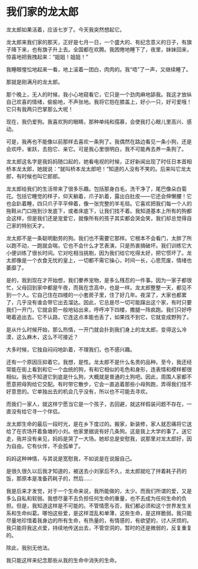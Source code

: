 # 我们家的龙太郎

龙太郎如果活着，应该七岁了。今天我突然想起它。 

龙太郎来我们家的那天，正好是七月一日，一个盛大的、有纪念意义的日子，有旗子降下来，也有旗子升上去。全国都在欢腾。我困倦地睡下了，夜里，妹妹回来，惊喜地把我拽起来：“姐姐！姐姐！” 

我睡眼惺忪地起来一看，地上滚着一团白，肉肉的。我“唔”了一声，又继续睡了。 

那就是刚满月的龙太郎。 

那个晚上，无人的时候，我小心地窥看它，它只是一个劲肉麻地舔我。我这才放纵自己欢喜的情绪，偷偷地，不声张地。我将它抱在膝盖上，好小一只，好可爱哦！它只有我两只巴掌那么大呢！ 

现在，我仍爱狗。我喜欢狗的眼睛，那种单纯和孺慕，会使我打心眼儿里高兴、感动。 

可是，我再也不能像以前那样去喜欢一条狗了。我偶然在路边看见一条小狗，还是会欢呼，雀跃，去抱它、亲它。可是我心里很明白，我不可能再去养一条狗了。 

龙太郎这名字是我妈妈随口起的，她看电视的时候，正好新闻出现了时任日本首相桥本龙太郎，她就说：“就叫桥本龙太郎吧！”知道的人没有不笑的。后来叫它龙太郎，有时候也叫它郎郎。 

龙太郎给我们的生活带来了很多乐趣。包括那身白毛，洗干净了，尾巴像朵白菊花。包括它睡觉的样子，仰天躺着，爪子趴着，露出白肚皮——它还会伸懒腰！它也会趴着睡，四只爪子平平伸着，像一张完整的羊毛毯。它喜欢把我们每一个人的拖鞋从门口拖到沙发底下，或者床底下，让我们找不着。我知道基本上所有的狗都会这样，但是我们还是宠爱它，就像所有的孩子其实都会哭会笑，我们却总觉得自己家的特别天才。 

龙太郎不是一条聪明勤劳的狗。我们也不需要它那样。它根本不会看门，太胖了所以跑不动，一跑就会喘，它也不会什么才艺表演，只是热衷搞破坏。我们训练它大小便训练了很长时间。它对吃相当挑剔，因为我们给它吃得太好，把它惯坏了。龙太郎像是一个衣食无忧的皇上，一切都不需它操心，时间一长，心思荒废，情绪也萎靡了。 

是的，我到现在才开始想，我们豢养宠物，是多么残忍的一件事。因为一家子都很忙，父母回到家中都是午夜，而我在念高中，也是一样。龙太郎整整一天，都见不到一个人。它自己住在四楼的一小套房子里，住了好几年。夜深了，大家也都累了，几乎没有谁会带它出去溜达。因此，它总是尽一切可能蹿出这个家，有时只要我们一开门，它就会箭一般地钻出来，呼呼冲下四楼，撒腿一阵疯跑。我们只好呼喝着追出去。它不认路，它连这点本能也丢了，如果找不到它，它就变成野狗了。 

是从什么时候开始，那么热情，一开门就会扑到我们身上的龙太郎，变得这么冷漠，这么麻木，这么不可接近？ 

大多时候，它独自闷闷地趴着，不理我们，也不感兴趣。 

还有一个原因压抑着它。我想，是性。龙太郎不是什么名贵的品种。至今，我还经常能在街上看到和它一个血统的狗，有和它相似的毛色和身形，连表情和模样都很相似。我也不知道它到底是什么狗，大概就是普通的土狗吧。因此，周围人家都不愿意把母狗给它交配。有时带它散步，它会一直追着那些小母狗跑，弄得我们怪不好意思的。它单独出去的机会几乎没有，所以也不可能去寻欢。 

而我们一家人，就这样宁愿当它是一个孩子，去回避，就这样假装问题不存在，一直没有给它寻一个伴侣。 

龙太郎生命的最后一段时光，是在乡下度过的。搬家，新装修，家人就忍痛将它送给了在农场开着鱼塘的小刘。他家里据说有好几条狗。这是我上大学的事了。送它走，我并没有亲见，妈妈是哭了一大场。她却总是安慰我，说那里对龙太郎好，因为自由。它有伙伴，不会孤单了。 

妈妈这种神情，与其说是宽慰我，不如说是在说服自己。 

是很久很久以后我才知道的，被送去小刘家后不久，龙太郎就吃了拌着耗子药的饭，那原本是准备药耗子的，然后…… 

我是后来才发觉，对于一个生命来说，我所能做的，太少。而我们所谓的爱，又是多么自私和软弱。我想尽量不去负担任何生命的重量，也不去成为任何生命的负担。但是，我知道这样是不可能的。不管情愿与否，我们都必须和这个世界发生关系和生命纠葛。哪怕这些爱，是这样混乱和单薄，这些生命，是这样脆弱。我只能尽量地珍惜着我身边的所有生命，有热量的，有情感的，有欲望的，讨人厌烦的。我只能将我这点爱，持续地传送出去，不管空洞的，暂时的还是微弱的，反复重复的。 

除此，我别无他法。 

我只能这样来纪念那些从我的生命中消失的生命。